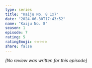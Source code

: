 ```yaml
---
type: series
title: "Kaiju No. 8 1x7"
date: "2024-06-30T17:43:52"
name: "Kaiju No. 8"
season: 1
episode: 7
rating: 5
ratingEmoji: ⭐️⭐️⭐️⭐️⭐️
share: false
---
```


_[No review was written for this episode]_
